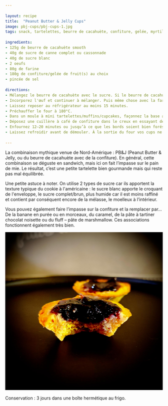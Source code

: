 ```yaml
---

layout: recipe
title:  "Peanut Butter & Jelly Cups"
image: pbj-cups/pbj-cups-1.jpg
tags: snack, tartelettes, beurre de cacahuète, confiture, gelée, myrtilles, cups

ingredients:
- 125g de beurre de cacahuète smooth
- 40g de sucre de canne complet ou cassonnade
- 40g de sucre blanc
- 2 oeufs
- 80g de farine
- 180g de confiture/gelée de fruit(s) au choix
- pincée de sel

directions:
- Mélangez le beurre de cacahuète avec le sucre. Si le beurre de cacahuète est trop épais vous pouvez le passer quelques secondes au micro-ondes pour le rendre plus liquide et facile à travailler. 
- Incorporez l'œuf et continuer à mélanger. Puis même chose avec la farine et le sel tamisés.
- Laissez reposer au réfrigérateur au moins 15 minutes.
- Préchauffer le four à 180°C. 
- Dans un moule à mini tartelettes/muffins/cupcakes, façonnez la base avec la pâte en vous assurant que les bords soient suffisamment épais et en laissant un creux au milieu. Le mieux est de foncer la pâte en mouillant/huilant vos doigts pour qu'elle ne colle pas trop.
- Déposez une cuillère à café de confiture dans le creux en essayant de ne pas trop dépasser de la surface.
- Enfournez 12–20 minutes ou jusqu’à ce que les bords soient bien forés (ça va aussi dépendre du type de moule et de la profondeur de la cup du coup). Notez que la confiture risque de se liquéfier et déborder en fin de cuisson, ce n'est pas hyper esthétique mais c'est normal.
- Laissez refroidir avant de démouler. À la sortie du four vos cups ne seront pas encore très solides structurellement, il faut attendre un peu avant de les démouler et les manipuler avec douceur, elles vont complètement durcir, y compris la confiture, en refroidissant sur une grille.

---
```


La combinaison mythique venue de Nord-Amérique&nbsp;: PB&J (Peanut Butter & Jelly, ou du beurre de cacahuète avec de la confiture). En général, cette combinaison se déguste en sandwich, mais ici on fait l’impasse sur le pain de mie. Le résultat, c’est une petite tartelette bien gourmande mais qui reste pas mal équilibrée.

Une petite astuce à noter. On utilise 2 types de sucre car ils apportent la texture typique du cookie à l'américaine&nbsp;: le sucre blanc apporte le croquant de l'enveloppe, le sucre complet/brun, plus humide car il est moins raffiné et contient par conséquent encore de la mélasse, le moelleux à l’intérieur.

Vous pouvez également faire l’impasse sur la confiture et la remplacer par… De la banane en purée ou en morceaux, du caramel, de la pâte à tartiner chocolat noisette ou du fluff – pâte de marshmallow. Ces associations fonctionnent également très bien. 

![La cups est très moelleuse et pas trop sucrée. Elle ne se désagrège pas du tout lorsqu’on croque dedans. Et avec la chaleur, la confiture se transforme en gelée.](../images/pbj-cups/pbj-cups-2.jpg)

Conservation&nbsp;: 3 jours dans une boîte hermétique au frigo.
